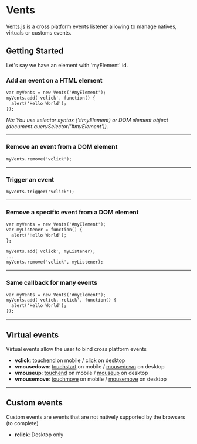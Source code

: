 # Vents
[Vents.js](https://github.com/maximetch/Vents) is a cross platform events listener allowing to manage natives, virtuals or customs events.

## Getting Started

Let's say we have an element with 'myElement' id.

### Add an event on a HTML element

```html
var myVents = new Vents('#myElement');
myVents.add('vclick', function() {
  alert('Hello World');
});
```
_Nb: You use selector syntax ('#myElement) or DOM element object (document.querySelector('#myElement'))_.

---

### Remove an event from a DOM element

```html
myVents.remove('vclick');
```

---

### Trigger an event

```html
myVents.trigger('vclick');
```

---

### Remove a specific event from a DOM element

```html
var myVents = new Vents('#myElement');
var myListener = function() {
  alert('Hello World');
};

myVents.add('vclick', myListener);
...
myVents.remove('vclick', myListener);
```

---

### Same callback for many events
```html
var myVents = new Vents('#myElement');
myVents.add('vclick, rclick', function() {
  alert('Hello World');
});
```

---

## Virtual events
Virtual events allow the user to bind cross platform events

- __vclick__: [touchend](https://developer.mozilla.org/en-US/docs/Web/Events/touchend) on mobile / [click](https://developer.mozilla.org/en-US/docs/Web/Events/click) on desktop
- __vmousedown__: [touchstart](https://developer.mozilla.org/en-US/docs/Web/Events/touchstart) on mobile / [mousedown](https://developer.mozilla.org/en-US/docs/Web/Events/mousedown) on desktop
- __vmouseup__: [touchend](https://developer.mozilla.org/en-US/docs/Web/Events/touchend) on mobile / [mouseup](https://developer.mozilla.org/en-US/docs/Web/Events/mouseup) on desktop
- __vmousemove__: [touchmove](https://developer.mozilla.org/en-US/docs/Web/Events/touchmove) on mobile / [mousemove](https://developer.mozilla.org/en-US/docs/Web/Events/mousemove) on desktop

---

## Custom events
Custom events are events that are not natively supported by the browsers (to complete)

- __rclick__: Desktop only
